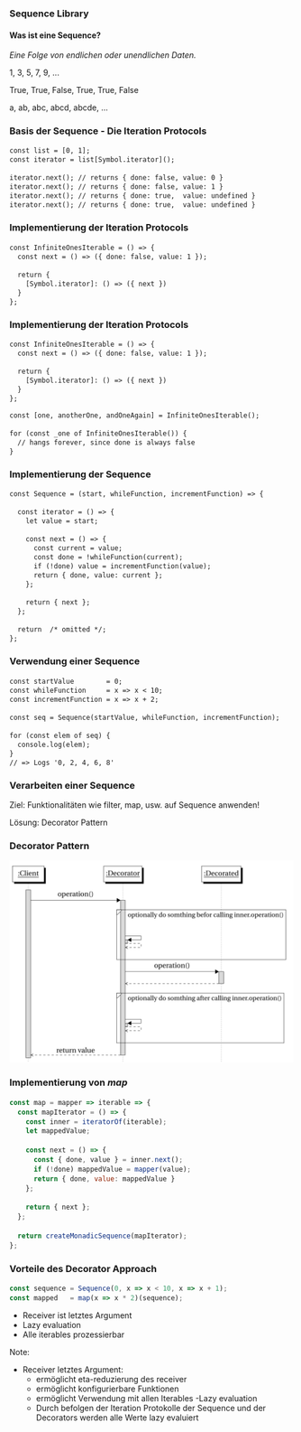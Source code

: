### Sequence Library
#### Was ist eine Sequence?
_Eine Folge von endlichen oder unendlichen Daten._<!-- .elements class="fragment" data-fragment-index="1" -->

1, 3, 5, 7, 9, ...<!-- .elements class="fragment" data-fragment-index="2" -->

True, True, False, True, True, False<!-- .elements class="fragment" data-fragment-index="2" -->

a, ab, abc, abcd, abcde, ...<!-- .elements class="fragment" data-fragment-index="2" -->



### Basis der Sequence - Die Iteration Protocols
```js[1| 1-2 | 1-4 | 1-5 |1-6 | 1-7]
const list = [0, 1];
const iterator = list[Symbol.iterator]();

iterator.next(); // returns { done: false, value: 0 }
iterator.next(); // returns { done: false, value: 1 }
iterator.next(); // returns { done: true,  value: undefined }
iterator.next(); // returns { done: true,  value: undefined }
```



### Implementierung der Iteration Protocols 
```js[1, 7| 4-6 | 2]
const InfiniteOnesIterable = () => {
  const next = () => ({ done: false, value: 1 });

  return {
    [Symbol.iterator]: () => ({ next })
  }
};
```



### Implementierung der Iteration Protocols 
```js[|]
const InfiniteOnesIterable = () => {
  const next = () => ({ done: false, value: 1 });

  return {
    [Symbol.iterator]: () => ({ next })
  }
};
```

```js[]
const [one, anotherOne, andOneAgain] = InfiniteOnesIterable();

for (const _one of InfiniteOnesIterable()) { 
  // hangs forever, since done is always false
}
```



### Implementierung der Sequence 
```js[1 | 3-13 | 1-16]
const Sequence = (start, whileFunction, incrementFunction) => {

  const iterator = () => {
    let value = start;

    const next = () => {
      const current = value;
      const done = !whileFunction(current);
      if (!done) value = incrementFunction(value);
      return { done, value: current };
    };
    
    return { next };
  };

  return  /* omitted */;
};
```



### Verwendung einer Sequence 
```js[1-3 | 5 | 7-10]
const startValue        = 0;
const whileFunction     = x => x < 10;
const incrementFunction = x => x + 2;

const seq = Sequence(startValue, whileFunction, incrementFunction);

for (const elem of seq) {
  console.log(elem);
}
// => Logs '0, 2, 4, 6, 8'
```



### Verarbeiten einer Sequence

Ziel: Funktionalitäten wie filter, map, usw. auf Sequence anwenden! <!-- .elements class="fragment" data-fragment-index="1" -->

Lösung: Decorator Pattern<!-- .elements class="fragment" data-fragment-index="2" -->



### Decorator Pattern 
<img src="assets/decorator.png" width="800"/>



### Implementierung von _map_
```js
const map = mapper => iterable => {
  const mapIterator = () => {
    const inner = iteratorOf(iterable);
    let mappedValue;
    
    const next = () => {
      const { done, value } = inner.next();
      if (!done) mappedValue = mapper(value);
      return { done, value: mappedValue }
    };
    
    return { next };
  };

  return createMonadicSequence(mapIterator); 
};
```



### Vorteile des Decorator Approach 
```js
const sequence = Sequence(0, x => x < 10, x => x + 1);
const mapped   = map(x => x * 2)(sequence);
```

- Receiver ist letztes Argument
- Lazy evaluation
- Alle iterables prozessierbar

Note:
- Receiver letztes Argument: 
  - ermöglicht eta-reduzierung des receiver
  - ermöglicht konfigurierbare Funktionen
  - ermöglicht Verwendung mit allen Iterables
-Lazy evaluation
  - Durch befolgen der Iteration Protokolle der Sequence und der Decorators werden alle Werte lazy evaluiert
